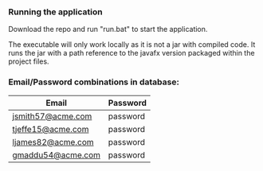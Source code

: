 ### Running the application

Download the repo and run "run.bat" to start the application.

The executable will only work locally as it is not a jar with compiled code. It runs the jar with a path reference to the javafx version packaged within the project files. 

### Email/Password combinations in database:

| Email | Password |
|-------|----------|
| jsmith57@acme.com | password |
| tjeffe15@acme.com | password |
| ljames82@acme.com | password |
| gmaddu54@acme.com | password |
